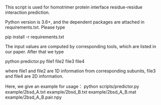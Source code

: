 This script is used for homotrimer protein interface residue-residue interaction prediction. 

Python version is 3.6+, and the dependent packages are attached in requirements.txt. Please type

pip install -r requirements.txt

The input values are computed by corresponding tools, which are listed in our paper.  After that we type 

python predictor.py file1 file2 file3 file4 

where file1 and file2 are 1D information from corresponding subunits, file3 and file4 are 2D information.  
  
Here, we give an example for usage：
python scripts/predictor.py example/2bsd_A.txt example/2bsd_B.txt example/2bsd_A_B.mat example/2bsd_A_B.pair.npy


